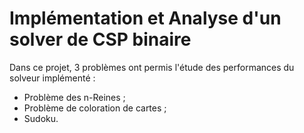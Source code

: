 # Implémentation et Analyse d'un solver de CSP binaire

Dans ce projet, 3 problèmes ont permis l'étude des performances du solveur implémenté : 
- Problème des n-Reines ;
- Problème de coloration de cartes ;
- Sudoku.